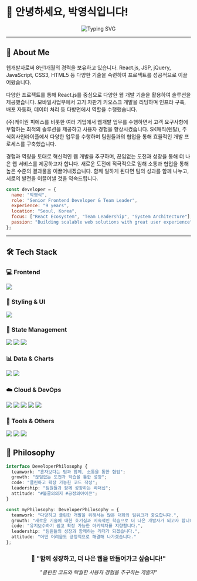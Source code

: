 # 👋 안녕하세요, 박영식입니다!

<div align="center">
  
![Typing SVG](https://readme-typing-svg.herokuapp.com?font=Fira+Code&size=30&pause=1000&color=36BCF7&width=600&lines=Senior+Frontend+Developer;9+Years+Experience;React+%7C+JavaScript+Expert;Team+Leader+%26+Mentor)

</div>

---

## 🚀 About Me

웹개발자로써 8년1개월의 경력을 보유하고 있습니다. React.js, JSP, jQuery, JavaScript, CSS3, HTML5 등 다양한 기술을 숙련하여 프로젝트를 성공적으로 이끌어왔습니다.

다양한 프로젝트를 통해 React.js를 중심으로 다양한 웹 개발 기술을 활용하여 솔루션을 제공했습니다. 모바일사업부에서 고기 자판기 키오스크 개발을 리딩하며 인프라 구축, 배포 자동화, 데이터 처리 등 다방면에서 역할을 수행했습니다.

(주)케이원 피에스를 비롯한 여러 기업에서 웹개발 업무를 수행하면서 고객 요구사항에 부합하는 최적의 솔루션을 제공하고 사용자 경험을 향상시켰습니다. SK매직(렌탈), 주식회사인라이플에서 다양한 업무를 수행하며 팀원들과의 협업을 통해 효율적인 개발 프로세스를 구축했습니다.

경험과 역량을 토대로 혁신적인 웹 개발을 추구하며, 끊임없는 도전과 성장을 통해 더 나은 웹 서비스를 제공하고자 합니다. 새로운 도전에 적극적으로 임해 소통과 협업을 통해 높은 수준의 결과물을 이끌어내겠습니다. 함께 일하게 된다면 팀의 성과를 함께 나누고, 서로의 발전을 이끌어낼 것을 약속드립니다.

```javascript
const developer = {
  name: "박영식",
  role: "Senior Frontend Developer & Team Leader",
  experience: "9 years",
  location: "Seoul, Korea",
  focus: ["React Ecosystem", "Team Leadership", "System Architecture"],
  passion: "Building scalable web solutions with great user experience"
};
```

---

## 🛠️ Tech Stack

### 💻 Frontend
<p>
  <img src="https://skillicons.dev/icons?i=react,reactnative,js,ts,html,css,jquery,next" />
</p>

### 🎨 Styling & UI
<p>
  <img src="https://skillicons.dev/icons?i=styledcomponents,tailwind" />
</p>

### 🔄 State Management
<p>
  <img src="https://skillicons.dev/icons?i=redux,recoil" />
  <img src="https://img.shields.io/badge/Redux_Saga-999999?style=for-the-badge&logo=redux-saga&logoColor=white" />
  <img src="https://img.shields.io/badge/Redux_Toolkit-764ABC?style=for-the-badge&logo=redux&logoColor=white" />
</p>

### 📊 Data & Charts
<p>
  <img src="https://img.shields.io/badge/Recharts-FF6B6B?style=for-the-badge&logo=chartdotjs&logoColor=white" />
  <img src="https://img.shields.io/badge/ApexCharts-008FFB?style=for-the-badge&logo=apollographql&logoColor=white" />
</p>

### ☁️ Cloud & DevOps
<p>
  <img src="https://skillicons.dev/icons?i=aws" />
  <img src="https://img.shields.io/badge/Amazon_S3-569A31?style=for-the-badge&logo=amazon-s3&logoColor=white" />
  <img src="https://img.shields.io/badge/Amazon_EC2-FF9900?style=for-the-badge&logo=amazon-ec2&logoColor=white" />
  <img src="https://img.shields.io/badge/Amazon_CloudFront-232F3E?style=for-the-badge&logo=amazon-aws&logoColor=white" />
  <img src="https://img.shields.io/badge/Amazon_Route53-232F3E?style=for-the-badge&logo=amazon-aws&logoColor=white" />
</p>

### 🔧 Tools & Others
<p>
  <img src="https://skillicons.dev/icons?i=github,githubactions,vite,webpack" />
  <img src="https://img.shields.io/badge/Jira-0052CC?style=for-the-badge&logo=jira&logoColor=white" />
  <img src="https://img.shields.io/badge/Confluence-172B4D?style=for-the-badge&logo=confluence&logoColor=white" />
</p>



## 🎯 Philosophy

```typescript
interface DeveloperPhilosophy {
  teamwork: "혼자보다는 팀과 함께, 소통을 통한 협업";
  growth: "끊임없는 도전과 학습을 통한 성장";
  code: "클린하고 확장 가능한 코드 작성";
  leadership: "팀원들과 함께 성장하는 리더십";
  attitude: "#불굴의의지 #긍정의아이콘";
}

const myPhilosophy: DeveloperPhilosophy = {
  teamwork: "다양하고 클린한 개발을 위해서는 많은 대화와 팀워크가 중요합니다.",
  growth: "새로운 기술에 대한 호기심과 지속적인 학습으로 더 나은 개발자가 되고자 합니다.",
  code: "유지보수하기 쉽고 확장 가능한 아키텍처를 지향합니다.",
  leadership: "팀원들의 성장과 함께하는 리더가 되겠습니다.",
  attitude: "어떤 어려움도 긍정적으로 해결해 나가겠습니다."
};
```


<div align="center">

### 🤝 **"함께 성장하고, 더 나은 웹을 만들어가고 싶습니다!"**

*"클린한 코드와 탁월한 사용자 경험을 추구하는 개발자"*

</div>
